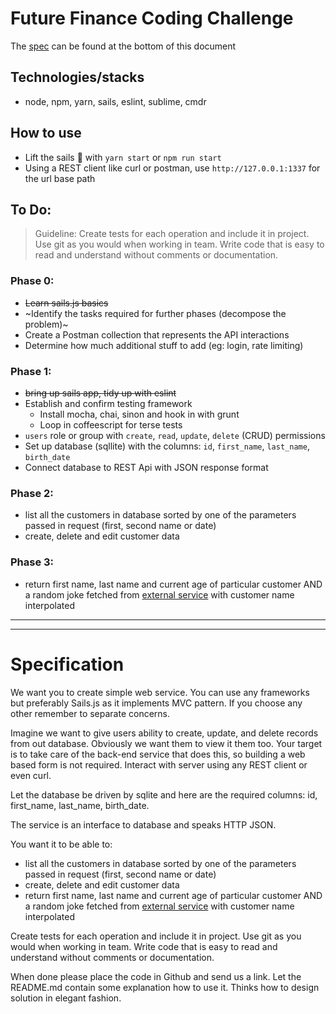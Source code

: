 # Future Finance Coding Challenge

The [spec](#specification) can be found at the bottom of this document

## Technologies/stacks

* node, npm, yarn, sails, eslint, sublime, cmdr

## How to use

* Lift the sails :dash: with `yarn start` or `npm run start`
* Using a REST client like curl or postman, use `http://127.0.0.1:1337` for the url base path


## To Do:

> Guideline: Create tests for each operation and include it in project. Use git as you would when working in team. Write code that is easy to read and understand without comments or documentation.

### Phase 0:

* ~~Learn sails.js basics~~
* ~Identify the tasks required for further phases (decompose the problem)~
* Create a Postman collection that represents the API interactions
* Determine how much additional stuff to add (eg: login, rate limiting)

### Phase 1:

* ~~bring up sails app, tidy up with eslint~~
* Establish and confirm testing framework
  * Install mocha, chai, sinon and hook in with grunt
  * Loop in coffeescript for terse tests
* `users` role or group with `create`, `read`, `update`, `delete` (CRUD) permissions
* Set up database (sqllite) with the columns: `id`, `first_name`, `last_name`, `birth_date`
* Connect database to REST Api with JSON response format

### Phase 2:

* list all the customers in database sorted by one of the parameters passed in request (first, second name or date)
* create, delete and edit customer data

### Phase 3:

* return first name, last name and current age of particular customer AND a random joke fetched from [external service](http://www.icndb.com/api/) with customer name interpolated


---

---

# Specification

We want you to create simple web service. You can use any frameworks but preferably Sails.js as it implements MVC pattern. If you choose any other remember to separate concerns.

Imagine we want to give users ability to create, update, and delete records from out database. Obviously we want them to view it them too. Your target is to take care of the back-end service that does this, so building a web based form is not required. Interact with server using any REST client or even curl.

Let the database be driven by sqlite and here are the required columns: id, first_name, last_name, birth_date. 

The service is an interface to database and speaks HTTP JSON.

You want it to be able to:

* list all the customers in database sorted by one of the parameters passed in request (first, second name or date)
* create, delete and edit customer data
* return first name, last name and current age of particular customer AND a random joke fetched from [external service](http://www.icndb.com/api/) with customer name interpolated

Create tests for each operation and include it in project. Use git as you would when working in team. Write code that is easy to read and understand without comments or documentation.

When done please place the code in Github and send us a link. Let the README.md contain some explanation how to use it. Thinks how to design solution in elegant fashion.